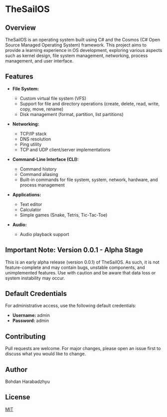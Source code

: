 # TheSailOS

## Overview

TheSailOS is an operating system built using C# and the Cosmos (C# Open Source Managed Operating System) framework. This project aims to provide a learning experience in OS development, exploring various aspects such as kernel design, file system management, networking, process management, and user interface.

## Features

- **File System:**
    - Custom virtual file system (VFS)
    - Support for file and directory operations (create, delete, read, write, copy, move, rename)
    - Disk management (format, partition, list partitions)

- **Networking:**
    - TCP/IP stack
    - DNS resolution
    - Ping utility
    - TCP and UDP client/server implementations

- **Command-Line Interface (CLI):**
    - Command history
    - Command aliasing
    - Built-in commands for file system, system, network, hardware, and process management

- **Applications:**
    - Text editor
    - Calculator
    - Simple games (Snake, Tetris, Tic-Tac-Toe)

- **Audio:**
    - Audio playback support

## Important Note: Version 0.0.1 - Alpha Stage

This is an early alpha release (version 0.0.1) of TheSailOS. As such, it is not feature-complete and may contain bugs, unstable components, and unimplemented features. Use with caution and be aware that data loss or system instability may occur.

## Default Credentials

For administrative access, use the following default credentials:

- **Username:** admin
- **Password:** admin

## Contributing

Pull requests are welcome. For major changes, please open an issue first to discuss what you would like to change.

## Author

Bohdan Harabadzhyu

## License

[MIT](https://choosealicense.com/licenses/mit/)